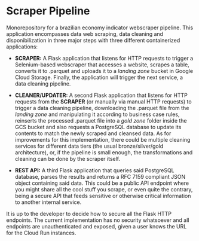 # Scraper Pipeline
Monorepository for a brazilian economy indicator webscraper pipeline. This application encompasses data web scraping, data cleaning and disponibilization in three major steps with three different containerized applications:

- **SCRAPER:** A Flask application that listens for HTTP requests to trigger a Selenium-based webscraper that accesses a website, scrapes a table, converts it to .parquet and uploads it to a *landing zone* bucket in Google Cloud Storage. Finally, the application will trigger the next service, a data cleaning pipeline. 

- **CLEANER/UPDATER:** A second Flask application that listens for HTTP requests from the **SCRAPER** (or manually via manual HTTP requests) to trigger a data cleaning pipeline, downloading the .parquet file from the *landing zone* and manipulating it according to business case rules, reinserts the processed .parquet file into a *gold zone* folder inside the GCS bucket and also requests a PostgreSQL database to update its contents to match the newly scraped and cleansed data. As for improvements for this implementation, there could be multiple cleaning services for different data tiers (the usual bronze/silver/gold architecture), or, if the pipeline is small enough, the transformations and cleaning can be done by the scraper itself.

- **REST API:** A third Flask application that queries said PostgreSQL database, parses the results and returns a RFC 7159 compliant JSON object containing said data. This could be a public API endpoint where you might share all the cool stuff you scrape, or even quite the contrary, being a secure API that feeds sensitive or otherwise critical information to another internal service.

It is up to the developer to decide how to secure all the Flask HTTP endpoints. The current implementation has no security whatsoever and all endpoints are unauthenticated and exposed, given a user knows the URL for the Cloud Run instances.

